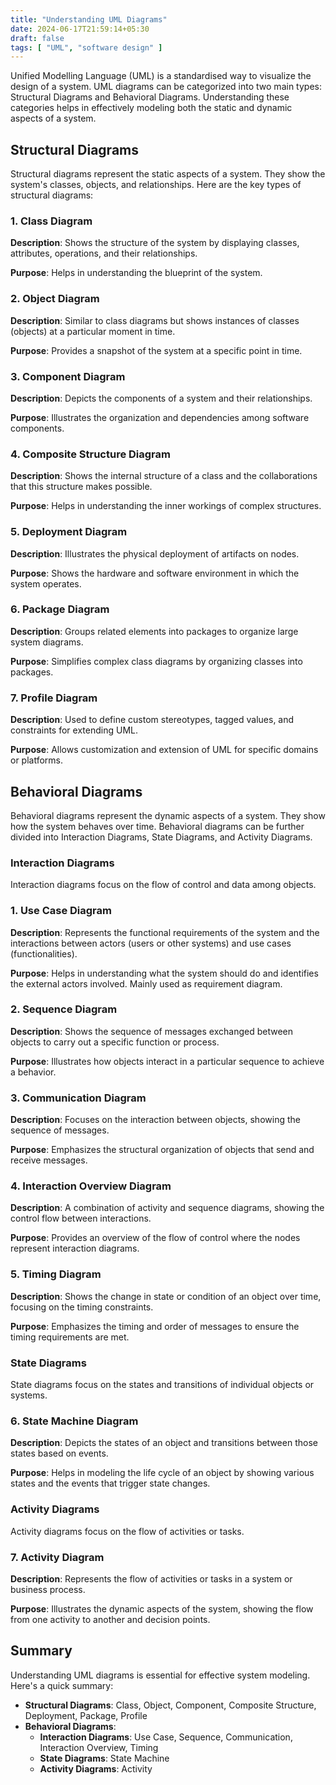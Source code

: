 ```yaml
---
title: "Understanding UML Diagrams"
date: 2024-06-17T21:59:14+05:30
draft: false
tags: [ "UML", "software design" ]
---
```

Unified Modelling Language (UML) is a standardised way to visualize the design of a system. UML diagrams can be categorized into two main types: Structural Diagrams and Behavioral Diagrams. Understanding these categories helps in effectively modeling both the static and dynamic aspects of a system.

## Structural Diagrams

Structural diagrams represent the static aspects of a system. They show the system's classes, objects, and relationships. Here are the key types of structural diagrams:

### 1. Class Diagram

**Description**: Shows the structure of the system by displaying classes, attributes, operations, and their relationships.

**Purpose**: Helps in understanding the blueprint of the system.

### 2. Object Diagram

**Description**: Similar to class diagrams but shows instances of classes (objects) at a particular moment in time.

**Purpose**: Provides a snapshot of the system at a specific point in time.

### 3. Component Diagram

**Description**: Depicts the components of a system and their relationships.

**Purpose**: Illustrates the organization and dependencies among software components.

### 4. Composite Structure Diagram

**Description**: Shows the internal structure of a class and the collaborations that this structure makes possible.

**Purpose**: Helps in understanding the inner workings of complex structures.

### 5. Deployment Diagram

**Description**: Illustrates the physical deployment of artifacts on nodes.

**Purpose**: Shows the hardware and software environment in which the system operates.

### 6. Package Diagram

**Description**: Groups related elements into packages to organize large system diagrams.

**Purpose**: Simplifies complex class diagrams by organizing classes into packages.

### 7. Profile Diagram

**Description**: Used to define custom stereotypes, tagged values, and constraints for extending UML.

**Purpose**: Allows customization and extension of UML for specific domains or platforms.

## Behavioral Diagrams

Behavioral diagrams represent the dynamic aspects of a system. They show how the system behaves over time. Behavioral diagrams can be further divided into Interaction Diagrams, State Diagrams, and Activity Diagrams.

### Interaction Diagrams

Interaction diagrams focus on the flow of control and data among objects.

### 1. Use Case Diagram

**Description**: Represents the functional requirements of the system and the interactions between actors (users or other systems) and use cases (functionalities).

**Purpose**: Helps in understanding what the system should do and identifies the external actors involved. Mainly used as requirement diagram.

### 2. Sequence Diagram

**Description**: Shows the sequence of messages exchanged between objects to carry out a specific function or process.

**Purpose**: Illustrates how objects interact in a particular sequence to achieve a behavior.

### 3. Communication Diagram

**Description**: Focuses on the interaction between objects, showing the sequence of messages.

**Purpose**: Emphasizes the structural organization of objects that send and receive messages.

### 4. Interaction Overview Diagram

**Description**: A combination of activity and sequence diagrams, showing the control flow between interactions.

**Purpose**: Provides an overview of the flow of control where the nodes represent interaction diagrams.

### 5. Timing Diagram

**Description**: Shows the change in state or condition of an object over time, focusing on the timing constraints.

**Purpose**: Emphasizes the timing and order of messages to ensure the timing requirements are met.

### State Diagrams

State diagrams focus on the states and transitions of individual objects or systems.

### 6. State Machine Diagram

**Description**: Depicts the states of an object and transitions between those states based on events.

**Purpose**: Helps in modeling the life cycle of an object by showing various states and the events that trigger state changes.

### Activity Diagrams

Activity diagrams focus on the flow of activities or tasks.

### 7. Activity Diagram

**Description**: Represents the flow of activities or tasks in a system or business process.

**Purpose**: Illustrates the dynamic aspects of the system, showing the flow from one activity to another and decision points.

## Summary

Understanding UML diagrams is essential for effective system modeling. Here's a quick summary:

- **Structural Diagrams**: Class, Object, Component, Composite Structure, Deployment, Package, Profile
- **Behavioral Diagrams**:
    - **Interaction Diagrams**: Use Case, Sequence, Communication, Interaction Overview, Timing
    - **State Diagrams**: State Machine
    - **Activity Diagrams**: Activity